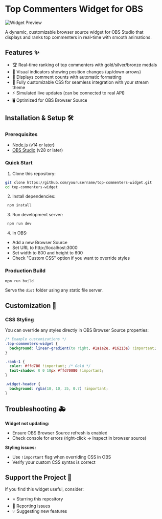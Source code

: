 # Top Commenters Widget for OBS

![Widget Preview](https://github.com/user-attachments/assets/e1f99aaa-6c2b-4ede-800f-619d72187164)



A dynamic, customizable browser source widget for OBS Studio that displays and ranks top commenters in real-time with smooth animations.

## Features ✨

- 🏆 Real-time ranking of top commenters with gold/silver/bronze medals
- 🔼 Visual indicators showing position changes (up/down arrows)
- 💬 Displays comment counts with automatic formatting
- 🎨 Fully customizable CSS for seamless integration with your stream theme
- ⚡ Simulated live updates (can be connected to real API)
- 🖥️ Optimized for OBS Browser Source

## Installation & Setup 🛠️

### Prerequisites

- [Node.js](https://nodejs.org/) (v14 or later)
- [OBS Studio](https://obsproject.com/) (v28 or later)

### Quick Start

1. Clone this repository:

```bash
git clone https://github.com/yourusername/top-commenters-widget.git
cd top-commenters-widget
```

2. Install dependencies:

```bash
 npm install
```

3. Run development server:

```bash
 npm run dev
```

4. In OBS:

- Add a new Browser Source
- Set URL to http://localhost:3000
- Set width to 800 and height to 600
- Check "Custom CSS" option if you want to override styles

### Production Build

```bash
npm run build
```

Serve the `dist` folder using any static file server.

## Customization 🎨

### CSS Styling

You can override any styles directly in OBS Browser Source properties:

```css
/* Example customizations */
.top-commenters-widget {
  background: linear-gradient(to right, #1a1a2e, #16213e) !important;
}

.rank-1 {
  color: #ffd700 !important; /* Gold */
  text-shadow: 0 0 10px #ffd70080 !important;
}

.widget-header {
  background: rgba(10, 10, 35, 0.7) !important;
}
```

## Troubleshooting 🚑

**Widget not updating:**

- Ensure OBS Browser Source refresh is enabled
- Check console for errors (right-click → Inspect in browser source)

**Styling issues:**

- Use `!important` flag when overriding CSS in OBS
- Verify your custom CSS syntax is correct

## Support the Project 💖

If you find this widget useful, consider:

- ⭐ Starring this repository
- 🐛 Reporting issues
- 💡 Suggesting new features

